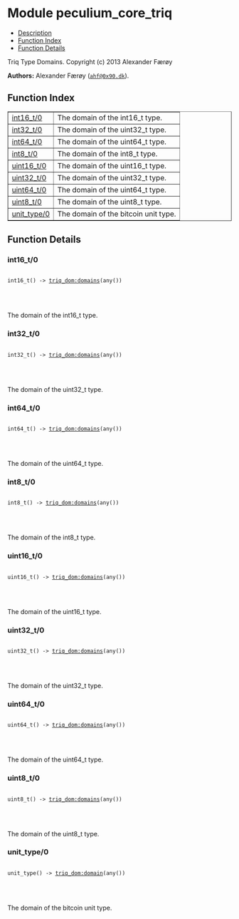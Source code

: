 

# Module peculium_core_triq #
* [Description](#description)
* [Function Index](#index)
* [Function Details](#functions)


Triq Type Domains.
Copyright (c)  2013 Alexander Færøy

__Authors:__ Alexander Færøy ([`ahf@0x90.dk`](mailto:ahf@0x90.dk)).
<a name="index"></a>

## Function Index ##


<table width="100%" border="1" cellspacing="0" cellpadding="2" summary="function index"><tr><td valign="top"><a href="#int16_t-0">int16_t/0</a></td><td>The domain of the int16_t type.</td></tr><tr><td valign="top"><a href="#int32_t-0">int32_t/0</a></td><td>The domain of the uint32_t type.</td></tr><tr><td valign="top"><a href="#int64_t-0">int64_t/0</a></td><td>The domain of the uint64_t type.</td></tr><tr><td valign="top"><a href="#int8_t-0">int8_t/0</a></td><td>The domain of the int8_t type.</td></tr><tr><td valign="top"><a href="#uint16_t-0">uint16_t/0</a></td><td>The domain of the uint16_t type.</td></tr><tr><td valign="top"><a href="#uint32_t-0">uint32_t/0</a></td><td>The domain of the uint32_t type.</td></tr><tr><td valign="top"><a href="#uint64_t-0">uint64_t/0</a></td><td>The domain of the uint64_t type.</td></tr><tr><td valign="top"><a href="#uint8_t-0">uint8_t/0</a></td><td>The domain of the uint8_t type.</td></tr><tr><td valign="top"><a href="#unit_type-0">unit_type/0</a></td><td>The domain of the bitcoin unit type.</td></tr></table>


<a name="functions"></a>

## Function Details ##

<a name="int16_t-0"></a>

### int16_t/0 ###


<pre><code>
int16_t() -&gt; <a href="/Users/ahf/src/peculium_core/deps/triq/doc/triq_dom.md#type-domains">triq_dom:domains</a>(any())
</code></pre>

<br></br>


The domain of the int16_t type.
<a name="int32_t-0"></a>

### int32_t/0 ###


<pre><code>
int32_t() -&gt; <a href="/Users/ahf/src/peculium_core/deps/triq/doc/triq_dom.md#type-domains">triq_dom:domains</a>(any())
</code></pre>

<br></br>


The domain of the uint32_t type.
<a name="int64_t-0"></a>

### int64_t/0 ###


<pre><code>
int64_t() -&gt; <a href="/Users/ahf/src/peculium_core/deps/triq/doc/triq_dom.md#type-domains">triq_dom:domains</a>(any())
</code></pre>

<br></br>


The domain of the uint64_t type.
<a name="int8_t-0"></a>

### int8_t/0 ###


<pre><code>
int8_t() -&gt; <a href="/Users/ahf/src/peculium_core/deps/triq/doc/triq_dom.md#type-domains">triq_dom:domains</a>(any())
</code></pre>

<br></br>


The domain of the int8_t type.
<a name="uint16_t-0"></a>

### uint16_t/0 ###


<pre><code>
uint16_t() -&gt; <a href="/Users/ahf/src/peculium_core/deps/triq/doc/triq_dom.md#type-domains">triq_dom:domains</a>(any())
</code></pre>

<br></br>


The domain of the uint16_t type.
<a name="uint32_t-0"></a>

### uint32_t/0 ###


<pre><code>
uint32_t() -&gt; <a href="/Users/ahf/src/peculium_core/deps/triq/doc/triq_dom.md#type-domains">triq_dom:domains</a>(any())
</code></pre>

<br></br>


The domain of the uint32_t type.
<a name="uint64_t-0"></a>

### uint64_t/0 ###


<pre><code>
uint64_t() -&gt; <a href="/Users/ahf/src/peculium_core/deps/triq/doc/triq_dom.md#type-domains">triq_dom:domains</a>(any())
</code></pre>

<br></br>


The domain of the uint64_t type.
<a name="uint8_t-0"></a>

### uint8_t/0 ###


<pre><code>
uint8_t() -&gt; <a href="/Users/ahf/src/peculium_core/deps/triq/doc/triq_dom.md#type-domains">triq_dom:domains</a>(any())
</code></pre>

<br></br>


The domain of the uint8_t type.
<a name="unit_type-0"></a>

### unit_type/0 ###


<pre><code>
unit_type() -&gt; <a href="/Users/ahf/src/peculium_core/deps/triq/doc/triq_dom.md#type-domain">triq_dom:domain</a>(any())
</code></pre>

<br></br>


The domain of the bitcoin unit type.
